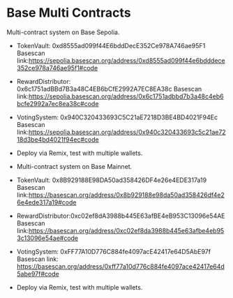 # Base Multi Contracts
Multi-contract system on Base Sepolia.
- TokenVault: 0xd8555ad099f44E6bddDecE352Ce978A746ae95F1 Basescan link:https://sepolia.basescan.org/address/0xd8555ad099f44e6bdddece352ce978a746ae95f1#code
- RewardDistributor: 0x6c1751adBBd7B3a48C4EB6bCfE2992A7EC8EA38c  Basescan link:https://sepolia.basescan.org/address/0x6c1751adbbd7b3a48c4eb6bcfe2992a7ec8ea38c#code
- VotingSystem: 0x940C320433693C5C21aE7218D3BE4BD4021F94Ec  Basescan link:https://sepolia.basescan.org/address/0x940c320433693c5c21ae7218d3be4bd4021f94ec#code
- Deploy via Remix, test with multiple wallets.

- Multi-contract system on Base Mainnet.
- TokenVault: 0x8B929188E98DA50ad358426DF4e26e4EDE317a19 Basescan link:https://basescan.org/address/0x8b929188e98da50ad358426df4e26e4ede317a19#code
- RewardDistributor:0xc02ef8dA3988b445E63afBE4eB953C13096e54AE   Basescan link:https://basescan.org/address/0xc02ef8da3988b445e63afbe4eb953c13096e54ae#code
- VotingSystem: 0xFF77A10D776C884fe4097acE42417e64D5AbE97f Basescan link: https://basescan.org/address/0xff77a10d776c884fe4097ace42417e64d5abe97f#code
- Deploy via Remix, test with multiple wallets.

